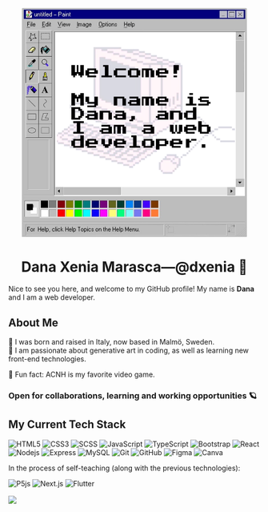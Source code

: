 <p align="center">
<img src="./images/hello2.png" alt="hello" width="450px">
</p>
<h1 align="center">Dana Xenia Marasca—@dxenia 🌝</h1>
Nice to see you here, and welcome to my GitHub profile! My name is <b>Dana</b> and I am a web developer. <br />

<h2>About Me</h2>
📍  I was born and raised in Italy, now based in Malmö, Sweden. <br />
🤖  I am passionate about generative art in coding, as well as learning new front-end technologies. <br />

🐾  Fun fact: ACNH is my favorite video game.<br />

<h3>Open for collaborations, learning and working opportunities 🪐</h3>

## My Current Tech Stack

![HTML5](https://img.shields.io/badge/-HTML5-1d1f21?style=for-the-badge&logo=html5&logoColor=html5)
![CSS3](https://img.shields.io/badge/-CSS3-1d1f21?style=for-the-badge&logo=css3&logoColor=css3)
![SCSS](https://img.shields.io/badge/-SCSS-1d1f21?style=for-the-badge&logo=sass&logoColor=scss)
![JavaScript](https://img.shields.io/badge/-JavaScript-1d1f21?style=for-the-badge&logo=javascript)
![TypeScript](https://img.shields.io/badge/-TypeScript-1d1f21?style=for-the-badge&logo=typescript)
![Bootstrap](https://img.shields.io/badge/-Bootstrap-1d1f21?style=for-the-badge&logo=bootstrap&logoColor=563D7C)
![React](https://img.shields.io/badge/-React-1d1f21?style=for-the-badge&logo=react)
![Nodejs](https://img.shields.io/badge/-Node.js-1d1f21?style=for-the-badge&logo=node.js)
![Express](https://img.shields.io/badge/-Express-1d1f21?style=for-the-badge&logo=express)
![MySQL](https://img.shields.io/badge/-MySQL-1d1f21?style=for-the-badge&logo=mysql)
![Git](https://img.shields.io/badge/-Git-1d1f21?style=for-the-badge&logo=git)
![GitHub](https://img.shields.io/badge/-GitHub-1d1f21?style=for-the-badge&logo=github)
![Figma](https://img.shields.io/badge/-Figma-1d1f21?style=for-the-badge&logo=figma)
![Canva](https://img.shields.io/badge/-Canva-1d1f21?style=for-the-badge&logo=canva)

<p>In the process of self-teaching (along with the previous technologies):</p>

![P5js](https://img.shields.io/badge/-P5.js-1d1f21?style=for-the-badge&logo=p5.js)
![Next.js](https://img.shields.io/badge/-Next.js-1d1f21?style=for-the-badge&logo=next.js)
![Flutter](https://img.shields.io/badge/-Flutter-1d1f21?style=for-the-badge&logo=flutter)

<a href="https://github.com/dxenia">
  <img align="center" src="https://github-readme-stats.vercel.app/api/top-langs/?username=dxenia&title_color=ffffff&line_height=32&text_color=ffffff&icon_color=D086E1&bg_color=1d1f21&langs_count=4" />
</a>
